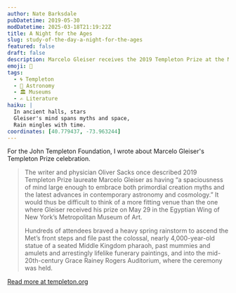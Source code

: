 ```yaml
---
author: Nate Barksdale
pubDatetime: 2019-05-30
modDatetime: 2025-03-18T21:19:22Z
title: A Night for the Ages
slug: study-of-the-day-a-night-for-the-ages
featured: false
draft: false
description: Marcelo Gleiser receives the 2019 Templeton Prize at the Met, blending ancient myths with cutting-edge cosmology in an unforgettable ceremony.
emoji: 🌌
tags:
  - 🌀 Templeton
  - 🌌 Astronomy
  - 🏛️ Museums
  - ✍️ Literature
haiku: |
  In ancient halls, stars  
  Gleiser's mind spans myths and space,  
  Rain mingles with time.
coordinates: [40.779437, -73.963244]
---
```


For the John Templeton Foundation, I wrote about Marcelo Gleiser's Templeton Prize celebration.

> The writer and physician Oliver Sacks once described 2019 Templeton Prize laureate Marcelo Gleiser as having “a spaciousness of mind large enough to embrace both primordial creation myths and the latest advances in contemporary astronomy and cosmology.” It would thus be difficult to think of a more fitting venue than the one where Gleiser received his prize on May 29 in the Egyptian Wing of New York’s Metropolitan Museum of Art.
>
> Hundreds of attendees braved a heavy spring rainstorm to ascend the Met’s front steps and file past the colossal, nearly 4,000-year-old statue of a seated Middle Kingdom pharaoh, past mummies and amulets and arrestingly lifelike funerary paintings, and into the mid-20th-century Grace Rainey Rogers Auditorium, where the ceremony was held.

[Read more at templeton.org](https://www.templeton.org/news/a-night-for-the-ages)
